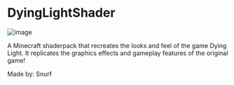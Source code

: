 # DyingLightShader

![image](https://i.imgur.com/oJb2ZtZ.png)

A Minecraft shaderpack that recreates the looks and feel of the game Dying Light. It replicates the graphics effects and gameplay features of the original game!

Made by: Snurf
